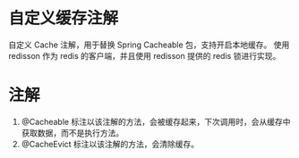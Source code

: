 # 自定义缓存注解

自定义 Cache 注解，用于替换 Spring Cacheable 包，支持开启本地缓存。
使用 redisson 作为 redis 的客户端，并且使用 redisson 提供的 redis 锁进行实现。 

# 注解

1. @Cacheable 标注以该注解的方法，会被缓存起来，下次调用时，会从缓存中获取数据，而不是执行方法。
2. @CacheEvict 标注以该注解的方法，会清除缓存。

